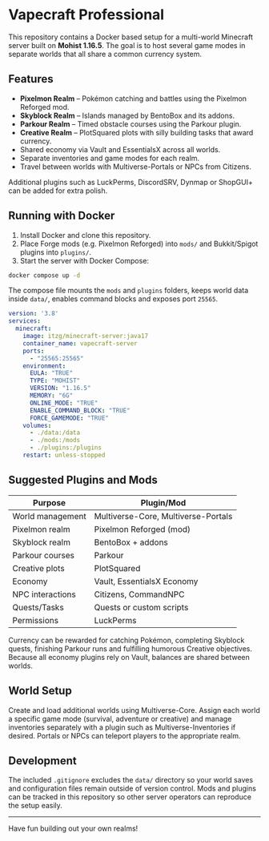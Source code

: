 # Vapecraft Professional

This repository contains a Docker based setup for a multi-world Minecraft server built on **Mohist 1.16.5**. The goal is to host several game modes in separate worlds that all share a common currency system.

## Features

* **Pixelmon Realm** – Pokémon catching and battles using the Pixelmon Reforged mod.
* **Skyblock Realm** – Islands managed by BentoBox and its addons.
* **Parkour Realm** – Timed obstacle courses using the Parkour plugin.
* **Creative Realm** – PlotSquared plots with silly building tasks that award currency.
* Shared economy via Vault and EssentialsX across all worlds.
* Separate inventories and game modes for each realm.
* Travel between worlds with Multiverse-Portals or NPCs from Citizens.

Additional plugins such as LuckPerms, DiscordSRV, Dynmap or ShopGUI+ can be added for extra polish.

## Running with Docker

1. Install Docker and clone this repository.
2. Place Forge mods (e.g. Pixelmon Reforged) into `mods/` and Bukkit/Spigot plugins into `plugins/`.
3. Start the server with Docker Compose:

```bash
docker compose up -d
```

The compose file mounts the `mods` and `plugins` folders, keeps world data inside `data/`, enables command blocks and exposes port `25565`.

```yaml
version: '3.8'
services:
  minecraft:
    image: itzg/minecraft-server:java17
    container_name: vapecraft-server
    ports:
      - "25565:25565"
    environment:
      EULA: "TRUE"
      TYPE: "MOHIST"
      VERSION: "1.16.5"
      MEMORY: "6G"
      ONLINE_MODE: "TRUE"
      ENABLE_COMMAND_BLOCK: "TRUE"
      FORCE_GAMEMODE: "TRUE"
    volumes:
      - ./data:/data
      - ./mods:/mods
      - ./plugins:/plugins
    restart: unless-stopped
```

## Suggested Plugins and Mods

| Purpose                  | Plugin/Mod                      |
|--------------------------|---------------------------------|
| World management         | Multiverse-Core, Multiverse-Portals |
| Pixelmon realm           | Pixelmon Reforged (mod)          |
| Skyblock realm           | BentoBox + addons               |
| Parkour courses          | Parkour                          |
| Creative plots           | PlotSquared                      |
| Economy                  | Vault, EssentialsX Economy       |
| NPC interactions         | Citizens, CommandNPC            |
| Quests/Tasks             | Quests or custom scripts         |
| Permissions              | LuckPerms                        |

Currency can be rewarded for catching Pokémon, completing Skyblock quests, finishing Parkour runs and fulfilling humorous Creative objectives. Because all economy plugins rely on Vault, balances are shared between worlds.

## World Setup

Create and load additional worlds using Multiverse-Core. Assign each world a specific game mode (survival, adventure or creative) and manage inventories separately with a plugin such as Multiverse-Inventories if desired. Portals or NPCs can teleport players to the appropriate realm.

## Development

The included `.gitignore` excludes the `data/` directory so your world saves and configuration files remain outside of version control. Mods and plugins can be tracked in this repository so other server operators can reproduce the setup easily.

---

Have fun building out your own realms!
